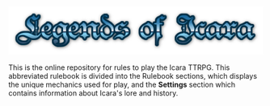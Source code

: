 
<p align="center">
    <img src="./md/mdBookImages/legendsOfIcaraCleanBlue.png">
</p>


This is the online repository for rules to play the Icara TTRPG. This abbreviated rulebook is divided into the Rulebook sections, which displays the unique mechanics used for play, and the **Settings** section which contains information about Icara's lore and history.

